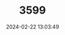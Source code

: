 ---
title: "3599"
category: "Callosciurus nigrovittatus"
draft: false
date: 2024-02-22 13:03:49
languages:
  German: ["Schwarzstreifen-Schönhörnchen"]
  English: ["Black-striped Squirrel"]
---